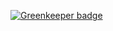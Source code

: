 
[![Greenkeeper badge](https://badges.greenkeeper.io/dmetivier/tobea-dev.svg)](https://greenkeeper.io/)
